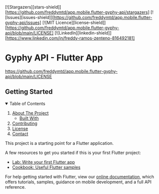 [![Stargazers][stars-shield]][https://github.com/freddymtd/app.mobile.flutter-gyphy-api/stargazers]
[![Issues][issues-shield]][https://github.com/freddymtd/app.mobile.flutter-gyphy-api/issues]
[![MIT Licence][license-shield]][https://github.com/freddymtd/app.mobile.flutter-gyphy-api/blob/main/LICENSE]
[![LinkedIn][linkedin-shield]][https://www.linkedin.com/in/freddy-ramos-zenteno-816492181]

# Gyphy API - Flutter App


https://github.com/freddymtd/app.mobile.flutter-gyphy-api/blob/main/LICENSE
## Getting Started

<details open="open">
  <summary>Table of Contents</summary>
  <ol>
    <li>
      <a href="#about-the-project">About The Project</a>
      <ul>
        <li><a href="#built-with">Built With</a></li>
      </ul>
    </li>
    <li><a href="#contributing">Contributing</a></li>
    <li><a href="#license">License</a></li>
    <li><a href="#contact">Contact</a></li>
  </ol>
</details>

This project is a starting point for a Flutter application.

A few resources to get you started if this is your first Flutter project:

- [Lab: Write your first Flutter app](https://flutter.dev/docs/get-started/codelab)
- [Cookbook: Useful Flutter samples](https://flutter.dev/docs/cookbook)

For help getting started with Flutter, view our
[online documentation](https://flutter.dev/docs), which offers tutorials,
samples, guidance on mobile development, and a full API reference.
